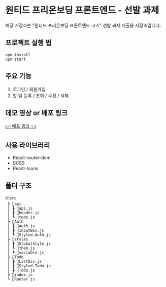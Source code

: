 # 원티드 프리온보딩 프론트엔드 - 선발 과제

해당 저장소는 "원티드 프리온보딩 프론트엔드 코스" 선발 과제 제출용 저장소입니다.

## 프로젝트 실행 법

```
npm install
npm start
```

## 주요 기능

1. 로그인 / 회원가입
2. 할 일 등록 / 조회 / 수정 / 삭제

## 데모 영상 or 배포 링크

[👉 배포 링크 👈](https://kimjuno97.github.io/wanted-pre-onboarding-frontend/)

## 사용 라이브러리

- React-router-dom
- SCSS
- React-Icons

## 폴더 구조

```
📦src
 ┣ 📂api
 ┃ ┣ 📜api.js
 ┃ ┣ 📜header.js
 ┃ ┗ 📜todo.js
 ┣ 📂Auth
 ┃ ┣ 📜Auth.js
 ┃ ┣ 📜inputBox.js
 ┃ ┗ 📜Styled.Auth.js
 ┣ 📂styles
 ┃ ┣ 📜GlobalStyle.js
 ┃ ┗ 📜them.js
 ┃ ┗ 📜variable.js
 ┣ 📂Todo
 ┃ ┣ 📜ListDiv.js
 ┃ ┣ 📜Styled.Todo.js
 ┃ ┣ 📜Todo.js
 ┣ 📜index.js
 ┗ 📜Router.js
```
